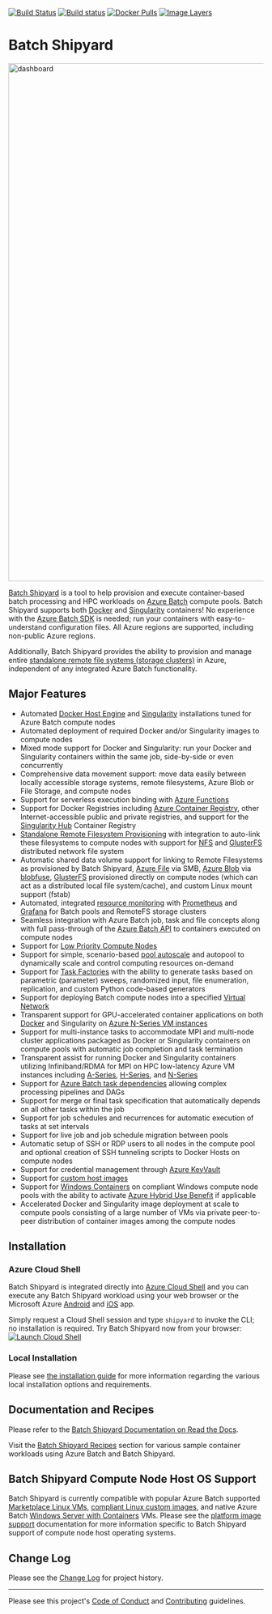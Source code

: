 [![Build Status](https://travis-ci.org/Azure/batch-shipyard.svg?branch=master)](https://travis-ci.org/Azure/batch-shipyard)
[![Build status](https://ci.appveyor.com/api/projects/status/3a0j0gww57o6nkpw/branch/master?svg=true)](https://ci.appveyor.com/project/alfpark/batch-shipyard)
[![Docker Pulls](https://img.shields.io/docker/pulls/alfpark/batch-shipyard.svg)](https://hub.docker.com/r/alfpark/batch-shipyard)
[![Image Layers](https://images.microbadger.com/badges/image/alfpark/batch-shipyard:latest-cli.svg)](http://microbadger.com/images/alfpark/batch-shipyard)

# Batch Shipyard
<img src="https://azurebatchshipyard.blob.core.windows.net/github/README-dash.png" alt="dashboard" width="1024" />

[Batch Shipyard](https://github.com/Azure/batch-shipyard) is a tool to help
provision and execute container-based batch processing and HPC workloads on
[Azure Batch](https://azure.microsoft.com/services/batch/) compute
pools. Batch Shipyard supports both [Docker](https://www.docker.com) and
[Singularity](http://singularity.lbl.gov/) containers! No experience with the
[Azure Batch SDK](https://github.com/Azure/azure-batch-samples) is needed; run
your containers with easy-to-understand configuration files. All Azure
regions are supported, including non-public Azure regions.

Additionally, Batch Shipyard provides the ability to provision and manage
entire [standalone remote file systems (storage clusters)](http://batch-shipyard.readthedocs.io/en/latest/65-batch-shipyard-remote-fs/)
in Azure, independent of any integrated Azure Batch functionality.

## Major Features
* Automated [Docker Host Engine](https://www.docker.com) and
[Singularity](http://singularity.lbl.gov/) installations tuned for
Azure Batch compute nodes
* Automated deployment of required Docker and/or Singularity images to
compute nodes
* Mixed mode support for Docker and Singularity: run your Docker and
Singularity containers within the same job, side-by-side or even concurrently
* Comprehensive data movement support: move data easily between locally
accessible storage systems, remote filesystems, Azure Blob or File Storage,
and compute nodes
* Support for serverless execution binding with
[Azure Functions](http://batch-shipyard.readthedocs.io/en/latest/60-batch-shipyard-site-extension/)
* Support for Docker Registries including
[Azure Container Registry](https://azure.microsoft.com/services/container-registry/),
other Internet-accessible public and private registries, and support for
the [Singularity Hub](https://singularity-hub.org/) Container Registry
* [Standalone Remote Filesystem Provisioning](http://batch-shipyard.readthedocs.io/en/latest/65-batch-shipyard-remote-fs/)
with integration to auto-link these filesystems to compute nodes with
support for [NFS](https://en.wikipedia.org/wiki/Network_File_System) and
[GlusterFS](https://www.gluster.org/) distributed network file system
* Automatic shared data volume support for linking to Remote Filesystems as
provisioned by Batch Shipyard, [Azure File](https://azure.microsoft.com/services/storage/files/)
via SMB, [Azure Blob](https://azure.microsoft.com/services/storage/blobs/)
via [blobfuse](https://github.com/Azure/azure-storage-fuse),
[GlusterFS](https://www.gluster.org/) provisioned directly on compute nodes
(which can act as a distributed local file system/cache), and custom Linux
mount support (fstab)
* Automated, integrated
[resource monitoring](http://batch-shipyard.readthedocs.io/en/latest/66-batch-shipyard-resource-monitoring/)
with [Prometheus](https://prometheus.io/) and [Grafana](https://grafana.com/)
for Batch pools and RemoteFS storage clusters
* Seamless integration with Azure Batch job, task and file concepts along with
full pass-through of the
[Azure Batch API](https://azure.microsoft.com/documentation/articles/batch-api-basics/)
to containers executed on compute nodes
* Support for [Low Priority Compute Nodes](https://docs.microsoft.com/azure/batch/batch-low-pri-vms)
* Support for simple, scenario-based [pool autoscale](http://batch-shipyard.readthedocs.io/en/latest/30-batch-shipyard-autoscale/)
and autopool to dynamically scale and control computing resources on-demand
* Support for [Task Factories](http://batch-shipyard.readthedocs.io/en/latest/35-batch-shipyard-task-factory-merge-task/)
with the ability to generate tasks based on parametric (parameter) sweeps,
randomized input, file enumeration, replication, and custom Python code-based
generators
* Support for deploying Batch compute nodes into a specified
[Virtual Network](http://batch-shipyard.readthedocs.io/en/latest/64-batch-shipyard-byovnet/)
* Transparent support for GPU-accelerated container applications on both
[Docker](https://github.com/NVIDIA/nvidia-docker) and Singularity
on [Azure N-Series VM instances](https://docs.microsoft.com/azure/virtual-machines/linux/sizes-gpu)
* Support for multi-instance tasks to accommodate MPI and multi-node cluster
applications packaged as Docker or Singularity containers on compute pools
with automatic job completion and task termination
* Transparent assist for running Docker and Singularity containers utilizing
Infiniband/RDMA for MPI on HPC low-latency Azure VM instances including
[A-Series](https://docs.microsoft.com/azure/virtual-machines/linux/sizes-hpc),
[H-Series](https://docs.microsoft.com/azure/virtual-machines/linux/sizes-hpc),
and [N-Series](https://docs.microsoft.com/azure/virtual-machines/linux/sizes-gpu)
* Support for [Azure Batch task dependencies](https://azure.microsoft.com/documentation/articles/batch-task-dependencies/)
allowing complex processing pipelines and DAGs
* Support for merge or final task specification that automatically depends
on all other tasks within the job
* Support for job schedules and recurrences for automatic execution of
tasks at set intervals
* Support for live job and job schedule migration between pools
* Automatic setup of SSH or RDP users to all nodes in the compute pool and
optional creation of SSH tunneling scripts to Docker Hosts on compute nodes
* Support for credential management through
[Azure KeyVault](https://azure.microsoft.com/services/key-vault/)
* Support for [custom host images](http://batch-shipyard.readthedocs.io/en/latest/63-batch-shipyard-custom-images/)
* Support for [Windows Containers](https://docs.microsoft.com/virtualization/windowscontainers/about/)
on compliant Windows compute node pools with the ability to activate
[Azure Hybrid Use Benefit](https://azure.microsoft.com/pricing/hybrid-benefit/)
if applicable
* Accelerated Docker and Singularity image deployment at scale to compute
pools consisting of a large number of VMs via private peer-to-peer
distribution of container images among the compute nodes

## Installation
### Azure Cloud Shell
Batch Shipyard is integrated directly into
[Azure Cloud Shell](https://docs.microsoft.com/azure/cloud-shell/overview)
and you can execute any Batch Shipyard workload using your web browser or
the Microsoft Azure [Android](https://play.google.com/store/apps/details?id=com.microsoft.azure&hl=en)
and [iOS](https://itunes.apple.com/us/app/microsoft-azure/id1219013620?mt=8)
app.

Simply request a Cloud Shell session and type `shipyard` to invoke the CLI;
no installation is required. Try Batch Shipyard now from your browser:
[![Launch Cloud Shell](https://shell.azure.com/images/launchcloudshell.png "Launch Cloud Shell")](https://shell.azure.com)

### Local Installation
Please see [the installation guide](http://batch-shipyard.readthedocs.io/en/latest/01-batch-shipyard-installation/)
for more information regarding the various local installation options and
requirements.

## Documentation and Recipes
Please refer to the
[Batch Shipyard Documentation on Read the Docs](http://batch-shipyard.readthedocs.io/).

Visit the
[Batch Shipyard Recipes](https://github.com/Azure/batch-shipyard/blob/master/recipes)
section for various sample container workloads using Azure Batch and Batch
Shipyard.

## Batch Shipyard Compute Node Host OS Support
Batch Shipyard is currently compatible with popular Azure Batch supported
[Marketplace Linux VMs](https://docs.microsoft.com/azure/virtual-machines/linux/endorsed-distros),
[compliant Linux custom images](http://batch-shipyard.readthedocs.io/en/latest/63-batch-shipyard-custom-images/),
and native Azure Batch
[Windows Server with Containers](https://azuremarketplace.microsoft.com/marketplace/apps/Microsoft.WindowsServer?tab=Overview)
VMs. Please see the
[platform image support](http://batch-shipyard.readthedocs.io/en/latest/25-batch-shipyard-platform-image-support/)
documentation for more information specific to Batch Shipyard support of
compute node host operating systems.

## Change Log
Please see the
[Change Log](http://batch-shipyard.readthedocs.io/en/latest/CHANGELOG/)
for project history.

* * *
Please see this project's [Code of Conduct](CODE_OF_CONDUCT.md) and
[Contributing](CONTRIBUTING.md) guidelines.
